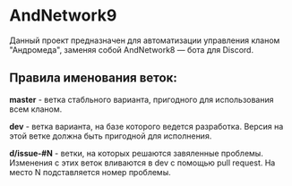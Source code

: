 ﻿# AndNetwork9
Данный проект предназначен для автоматизации управления кланом "Андромеда", заменяя собой AndNetwork8 — бота для Discord.

## Правила именования веток:  

**master** - ветка стабльного варианта, пригодного для использования всем кланом.

**dev** - ветка варианта, на базе которого ведется разработка. Версия на этой ветке должна быть пригодной для исполнения.

**d/issue-#N** - ветки, на которых решаются завяленные проблемы. Изменения с этих веток вливаются в dev с помощью pull request. На место N подставляется номер проблемы.